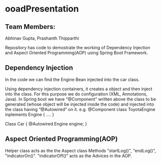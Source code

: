 # ooadPresentation

## Team Members:
  Abhinav Gupta,
  Prashanth Thipparthi

Repository has code to demostrate the working of Dependency Injection and Aspect Oriented Programming(AOP) using Spring Boot Framework.

## Dependency Injection
  In the code we can find the Engine Bean injected into the car class.
  
  Using dependency injection containers, it creates a object and then inject into the class. For this purpose we do configuration (XML,       Annotations, Java). In Spring boot we have “@Component” written above the class to be generated (whose object will be injected inside the   code) and injected into the class having “@Autowired” on it. e.g. 
  @Component 
  class ToyotaEngine inplements Engine { …. }

  Class Car {
  @Autowired
  Engine engine;
   }
  
## Aspect Oriented Programming(AOP)
  Helper class acts as the the Aspect class
  Methods "startLog()", "endLog()", "indicatorOn()". "indicatorOff()" acts as the Advices in the AOP.
  
